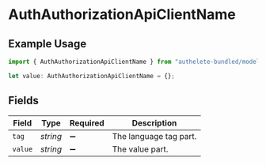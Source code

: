 # AuthAuthorizationApiClientName

## Example Usage

```typescript
import { AuthAuthorizationApiClientName } from "authelete-bundled/models/operations";

let value: AuthAuthorizationApiClientName = {};
```

## Fields

| Field                  | Type                   | Required               | Description            |
| ---------------------- | ---------------------- | ---------------------- | ---------------------- |
| `tag`                  | *string*               | :heavy_minus_sign:     | The language tag part. |
| `value`                | *string*               | :heavy_minus_sign:     | The value part.        |